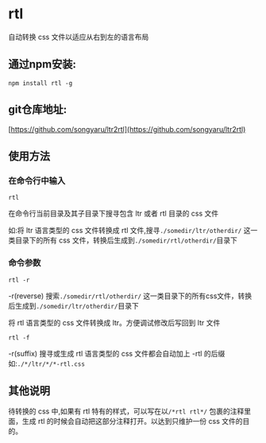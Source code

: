 # rtl

自动转换 css 文件以适应从右到左的语言布局

## 通过npm安装:

```shell
npm install rtl -g
```

## git仓库地址:

[https://github.com/songyaru/ltr2rtl](https://github.com/songyaru/ltr2rtl)

## 使用方法

### 在命令行中输入

```shell
rtl
```

在命令行当前目录及其子目录下搜寻包含 ltr 或者 rtl 目录的 css 文件

如:将 ltr 语言类型的 css 文件转换成 rtl 文件,搜寻```./somedir/ltr/otherdir/``` 这一类目录下的所有 css 文件，转换后生成到```./somedir/rtl/otherdir/```目录下

### 命令参数

```shell
rtl -r
```
-r(reverse) 搜索```./somedir/rtl/otherdir/``` 这一类目录下的所有css文件，转换后生成到```./somedir/ltr/otherdir/```目录下

将 rtl 语言类型的 css 文件转换成 ltr。方便调试修改后写回到 ltr 文件

```shell
rtl -f
```
-r(suffix) 搜寻或生成 rtl 语言类型的 css 文件都会自动加上 -rtl 的后缀
如:```./*/ltr/*/*-rtl.css```

## 其他说明

待转换的 css 中,如果有 rtl 特有的样式，可以写在以``` /*rtl rtl*/ ``` 包裹的注释里面，生成 rtl 的时候会自动把这部分注释打开。以达到只维护一份 css 文件的目的。

